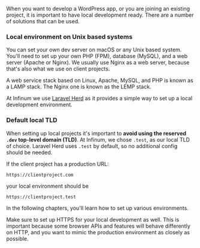 When you want to develop a WordPress app, or you are joining an existing project, it is important to have local development ready. There are a number of solutions that can be used.

### Local environment on Unix based systems

You can set your own dev server on macOS or any Unix based system. You'll need to set up your own PHP (FPM), database (MySQL), and a web server (Apache or Nginx). We usually use Nginx as a web server, because that's also what we use on client projects.

A web service stack based on Linux, Apache, MySQL, and PHP is known as a LAMP stack. The Nginx one is known as the LEMP stack.

At Infinum we use [Laravel Herd](https://herd.laravel.com/) as it provides a simple way to set up a local development environment.

### Default local TLD

When setting up local projects it's important to **avoid using the reserved `.dev` top-level domain (TLD)**. At Infinum, we chose `.test`, as our local TLD of choice. Laravel Herd uses `.test` by default, so no additional config should be needed.

If the client project has a production URL:

```
https://clientproject.com
```

your local environment should be 

```
https://clientproject.test
```

In the following chapters, you'll learn how to set up various environments.

Make sure to set up HTTPS for your local development as well. This is important because some browser APIs and features will behave differently on HTTP, and you want to mimic the production environment as closely as possible.
